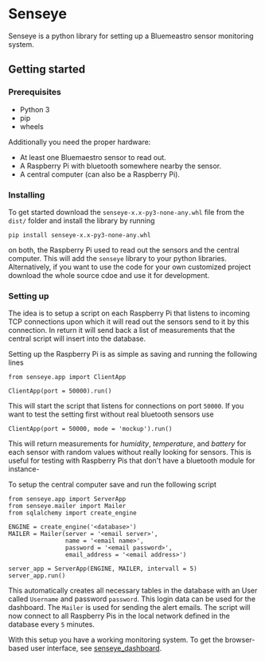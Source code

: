 # Senseye

Senseye is a python library for setting up a Bluemeastro sensor monitoring system.

## Getting started

### Prerequisites

* Python 3
* pip
* wheels

Additionally you need the proper hardware:

* At least one Bluemaestro sensor to read out.
* A Raspberry Pi with bluetooth somewhere nearby the sensor.
* A central computer (can also be a Raspberry Pi).

### Installing

To get started download the `senseye-x.x-py3-none-any.whl` file from the `dist/` folder and install the library by running

```
pip install senseye-x.x-py3-none-any.whl
```

on both, the Raspberry Pi used to read out the sensors and the central computer. This will add the `senseye` library to your python libraries. Alternatively, if you want to use the code for your own customized project download the whole source cdoe and use it for development.

### Setting up

The idea is to setup a script on each Raspberry Pi that listens to incoming TCP connections upon which it will read out the sensors send to it by this connection. In return it will send back a list of measurements that the central script will insert into the database.

Setting up the Raspberry Pi is as simple as saving and running the following lines

```
from senseye.app import ClientApp

ClientApp(port = 50000).run()
```

This will start the script that listens for connections on port `50000`. If you want to test the setting first without real bluetooth sensors use

```
ClientApp(port = 50000, mode = 'mockup').run()
```

This will return measurements for *humidity*, *temperature*, and *battery* for each sensor with random values without really looking for sensors. This is useful for testing with Raspberry Pis that don't have a bluetooth module for instance-

To setup the central computer save and run the following script

```
from senseye.app import ServerApp
from senseye.mailer import Mailer
from sqlalchemy import create_engine

ENGINE = create_engine('<database>')
MAILER = Mailer(server = '<email server>',
                name = '<email name>',
                password = '<email password>',
                email_address = '<email address>')

server_app = ServerApp(ENGINE, MAILER, intervall = 5)
server_app.run()
```

This automatically creates all necessary tables in the database with an User called `Username` and password `password`. This login data can be used for the dashboard. The `Mailer` is used for sending the alert emails. The script will now connect to all Raspberry Pis in the local network defined in the database every `5` minutes.

With this setup you have a working monitoring system. To get the browser-based user interface, see [senseye_dashboard](https://github.com/RSchleutker/senseye_dashboard).